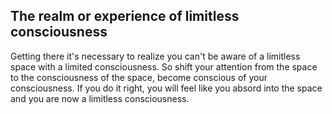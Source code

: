 ## The realm or experience of limitless consciousness

Getting there it's necessary to realize you can't be aware of a limitless space with a limited consciousness. So shift your attention from the space to the consciousness of the space, become conscious of your consciousness. If you do it right, you will feel like you absord into the space and you are now a limitless consciousness.
